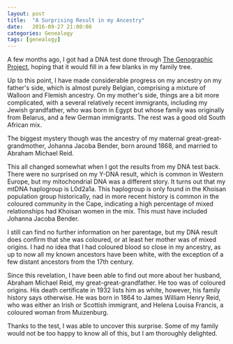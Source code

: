 ```yaml
---
layout: post
title:  "A Surprising Result in my Ancestry"
date:   2016-09-27 21:00:00
categories: Genealogy
tags: [genealogy]
---
```


A few months ago, I got had a DNA test done through [The Genographic Project](https://genographic.nationalgeographic.com/), hoping that it would fill in a few blanks in my family tree. 

Up to this point, I have made considerable progress on my ancestry on my father's side, which is almost purely Belgian, comprising a mixture of Walloon and Flemish ancestry. On my mother's side, things are a bit more complicated, with a several relatively recent immigrants, including my Jewish grandfather, who was born in Egypt but whose family was originally from Belarus, and a few German immigrants. The rest was a good old South African mix.

The biggest mystery though was the ancestry of my maternal great-great-grandmother, Johanna Jacoba Bender, born around 1868, and married to Abraham Michael Reid. 

This all changed somewhat when I got the results from my DNA test back. There were no surprised on my Y-DNA result, which is common in Western Europe, but my mitochondrial DNA was a different story. It turns out that my mtDNA haplogroup is L0d2a1a. This haplogroup is only found in the Khoisan population group historically, nad in more recent history is common in the coloured community in the Cape, indicating a high percentage of mixed relationships had Khoisan women in the mix. This must have included Johanna Jacoba Bender.

I still can find no further information on her parentage, but my DNA result does confirm that she was coloured, or at least her mother was of mixed origins. I had no idea that I had coloured blood so close in my ancestry, as up to now all my known ancestors have been white, with the exception of a few distant ancestors from the 17th century.

Since this revelation, I have been able to find out more about her husband, Abraham Michael Reid, my great-great-grandfather. He too was of coloured origins. His death certificate in 1932 lists him as white, however, his family history says otherwise. He was born in 1864 to James William Henry Reid, who was either an Irish or Scottish immigrant, and Helena Louisa Francis, a coloured woman from Muizenburg. 

Thanks to the test, I was able to uncover this surprise. Some of my family would not be too happy to know all of this, but I am thoroughly delighted.
